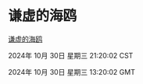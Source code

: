 # 谦虚的海鸥
[谦虚的海鸥](http://219.139.197.74:56308/qxdho/course/base/hotlink/index.php)

2024年 10月 30日 星期三 21:20:02 CST

2024年 10月 30日 星期三 13:20:02 GMT
